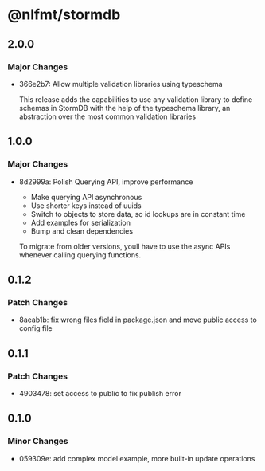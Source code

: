 # @nlfmt/stormdb

## 2.0.0

### Major Changes

- 366e2b7: Allow multiple validation libraries using typeschema

  This release adds the capabilities to use any validation library to define schemas in StormDB with the help of the typeschema library, an abstraction over the most common validation libraries

## 1.0.0

### Major Changes

- 8d2999a: Polish Querying API, improve performance

  - Make querying API asynchronous
  - Use shorter keys instead of uuids
  - Switch to objects to store data, so id lookups are in constant time
  - Add examples for serialization
  - Bump and clean dependencies

  To migrate from older versions, youll have to use the async APIs whenever calling querying functions.

## 0.1.2

### Patch Changes

- 8aeab1b: fix wrong files field in package.json and move public access to config file

## 0.1.1

### Patch Changes

- 4903478: set access to public to fix publish error

## 0.1.0

### Minor Changes

- 059309e: add complex model example, more built-in update operations
